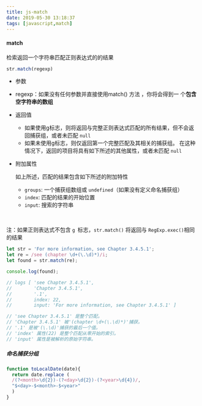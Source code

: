 ```yaml
---
title: js-match
date: 2019-05-30 13:18:37
tags: [javascript,match]
---
```


#### match

检索返回一个字符串匹配正则表达式的的结果

```javascript
str.match(regexp)
```

- 参数
  
- regexp：如果没有任何参数并直接使用match() 方法 ，你将会得到一 个**包含空字符串的数组**
  
- 返回值
  - 如果使用g标志，则将返回与完整正则表达式匹配的所有结果，但不会返回捕获组，或者未匹配 `null`
  - 如果未使用g标志，则仅返回第一个完整匹配及其相关的捕获组。 在这种情况下，返回的项目将具有如下所述的其他属性，或者未匹配 `null`

- 附加属性

  如上所述，匹配的结果包含如下所述的附加特性
  - `groups`: 一个捕获组数组或 `undefined`（如果没有定义命名捕获组）
  - `index`: 匹配的结果的开始位置
  - `input`: 搜索的字符串

<!--more-->

<br/>



注：如果正则表达式不包含 `g `标志，`str.match()` 将返回与 `RegExp.exec()`相同的结果

```javascript
let str = 'For more information, see Chapter 3.4.5.1';
let re = /see (chapter \d+(\.\d)*)/i;
let found = str.match(re);

console.log(found);

// logs [ 'see Chapter 3.4.5.1',
//        'Chapter 3.4.5.1',
//        '.1',
//        index: 22,
//        input: 'For more information, see Chapter 3.4.5.1' ]

// 'see Chapter 3.4.5.1' 是整个匹配。
// 'Chapter 3.4.5.1' 被'(chapter \d+(\.\d)*)'捕获。
// '.1' 是被'(\.\d)'捕获的最后一个值。
// 'index' 属性(22) 是整个匹配从零开始的索引。
// 'input' 属性是被解析的原始字符串。
```



##### 命名捕获分组

```javascript
function toLocalDate(date){
  return date.replace (
  /(?<month>\d{2})-(?<day>\d{2})-(?<year>\d{4})/, 
  "$<day>-$<month>-$<year>"
  )
}
```
